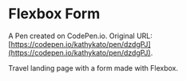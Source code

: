 # Flexbox Form

A Pen created on CodePen.io. Original URL: [https://codepen.io/kathykato/pen/dzdgPJ](https://codepen.io/kathykato/pen/dzdgPJ).

Travel landing page with a form made with Flexbox.